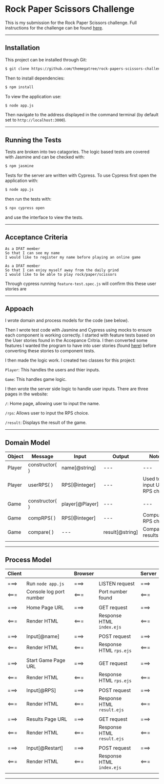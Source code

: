 # Rock Paper Scissors Challenge

This is my submission for the Rock Paper Scissors challenge. Full instructions for the challenge can be found [here](./instructions.md).

---
## Installation
This project can be installed through Git:

```bash
$ git clone https://github.com/themegatree/rock-papers-scissors-challenge
```

Then to install dependencies:

```bash
$ npm install
```

To view the application use:
```bash
$ node app.js
```

Then navigate to the address displayed in the command terminal (by default set to `http://localhost:3000`).

---
## Running the Tests

Tests are broken into two catagories. The logic based tests are covered with Jasmine and can be checked with:

```bash
$ npm jasmine
```
Tests for the server are written with Cypress. To use Cypress first open the application with:

```bash
$ node app.js
```

then run the tests with:

```bash
$ npx cypress open
```

and use the interface to view the tests.

---
## Acceptance Criteria

```
As a DFAT member
So that I can see my name
I would like to register my name before playing an online game

As a DFAT member
So that I can enjoy myself away from the daily grind
I would like to be able to play rock/paper/scissors
```

Through cypress running `feature-test.spec.js` will confirm this these user stories are 

---
## Appoach

I wrote domain and process models for the code (see below). 

Then I wrote test code with Jasmine and Cypress using mocks to ensure each component is working correctly. I started with feature tests based on the User stories found in the Accepance Critria. I then converted some features I wanted the program to have into user stories (found [here](./user-stories.md)) before converting these stories to component tests.

I then made the logic work. I created two classes for this project:

`Player`: This handles the users and thier inputs.

`Game`: This handles game logic.

I then wrote the server side logic to handle user inputs. There are three pages in the website: 

`/`: Home page, allowing user to input the name.

`/rps`: Allows user to input the RPS choice.

`/result`: Displays the result of the game.

---
## Domain Model
Object | Message | Input | Output | Notes
---|---|---|--- | ----
Player | constructor( ) | name[@string] | --- | ---
Player | userRPS( ) |  RPS[@integer] | --- | Used to input User RPS choice 
| | | |
Game | constructor( ) | player[@Player] | --- | ---
Game | compRPS( ) | RPS[@integer] | --- | Computer's RPS choice
Game | compare( ) | --- | result[@string] | Compares results
| | | | 

---
## Process Model
Client | | Browser | | Server
---| --- |--- |--- | ---
| | | | 
===> | Run `node app.js` | ===> | LISTEN request | ===>
<===| Console log port number | <=== | Port number found | <===
| | | | 
===> | Home Page URL | ===> | GET request | ===>
<===| Render HTML | <=== | Response HTML `index.ejs` | <===
| | | | 
===> |Input[@name] | ===> | POST request | ===>
 <=== | Render HTML | <=== | Response HTML `rps.ejs` |<===
| | | | 
===> | Start Game Page URL | ===> | GET request | ===>
<===| Render HTML | <=== | Response HTML `rps.ejs` | <===
| | | | 
===> | Input[@RPS] |===> | POST request | ===>
<=== | Render HTML | <=== | Response HTML `result.ejs` | <===
| | | | 
===> | Results Page URL | ===> | GET request | ===>
<===| Render HTML | <=== | Response HTML `result.ejs` | <===
| | | | 
===> | Input[@Restart] |===> | POST request | ===>
<=== | Render HTML | <=== | Response HTML `index.ejs` | <===
| | | | 

---
